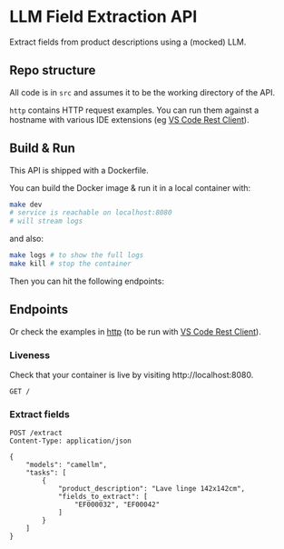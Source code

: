 # LLM Field Extraction API

Extract fields from product descriptions using a (mocked) LLM.

## Repo structure

All code is in `src` and assumes it to be the working directory of the API.

`http` contains HTTP request examples. You can run them against a hostname with various IDE extensions (eg [VS Code Rest Client](https://marketplace.visualstudio.com/items?itemName=humao.rest-client)).

## Build & Run

This API is shipped with a Dockerfile.

You can build the Docker image & run it in a local container with:

```sh
make dev
# service is reachable on localhost:8080
# will stream logs
```

and also:

```sh
make logs # to show the full logs
make kill # stop the container
```

Then you can hit the following endpoints:

## Endpoints

Or check the examples in [http](http) (to be run with [VS Code Rest Client](https://marketplace.visualstudio.com/items?itemName=humao.rest-client)).

### Liveness

Check that your container is live by visiting http://localhost:8080.

```http
GET /
```

### Extract fields

```htt
POST /extract
Content-Type: application/json

{
    "models": "camellm",
    "tasks": [
        {
            "product_description": "Lave linge 142x142cm",
            "fields_to_extract": [
                "EF000032", "EF00042"
            ]
        }
    ]
}
```
